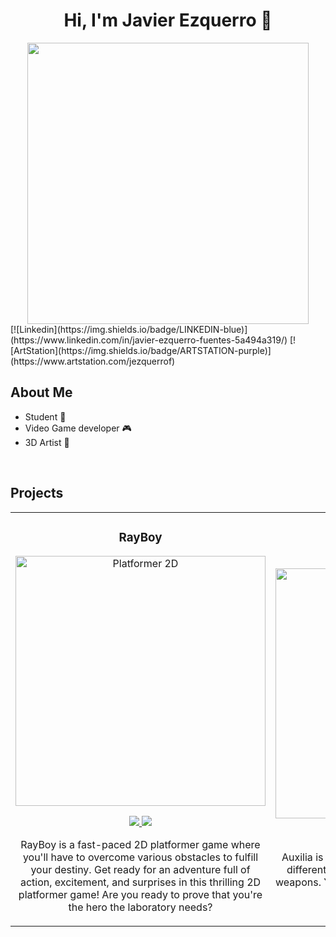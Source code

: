 <div align="center">
<h1 align="center">Hi, I'm Javier Ezquerro</a> 👋</h1>
<img src="https://www.gamingco.com.au/wp-content/uploads/2015/11/gamewarrior-0103-1400x788.jpg" height = "450">
</div>
<div></div>
[![Linkedin](https://img.shields.io/badge/LINKEDIN-blue)](https://www.linkedin.com/in/javier-ezquerro-fuentes-5a494a319/)
[![ArtStation](https://img.shields.io/badge/ARTSTATION-purple)](https://www.artstation.com/jezquerrof)

## About Me

-  Student 🔭
- Video Game developer  🎮 
- 3D Artist  🎨
<br>

## Projects

<table>
  <tr>
    <td width="50%">
      <h3 align="center">RayBoy</h3>
      <div align="center">
        <a href="https://rayboyy.itch.io/rayboy" target="_blank">
          <img src="https://i.imgur.com/O3FzCXo.png" width="400" alt="Platformer 2D">
        </a>
        <p>
          <a href="https://rayboyy.itch.io/rayboy">
            <img src="https://img.shields.io/badge/ITCH.IO-white?style=for-the-badge&Color=black">
          </a>
          <a href="https://www.youtube.com/@RayBoyGame">
            <img src="https://img.shields.io/badge/YOUTUBE-red?style=for-the-badge&Color=black">
          </a>
        </p>
        <p>
          RayBoy is a fast-paced 2D platformer game where you'll have to overcome various obstacles to fulfill your destiny. 
          Get ready for an adventure full of action, excitement, and surprises in this thrilling 2D platformer game! Are you ready to prove that you're the hero the laboratory needs?
        </p>
      </div>
    </td>
    <td width="50%">
      <h3 align="center">Auxilia</h3>
      <div align="center">
        <a href="https://github.com/JEzquerroF/Auxilia" target="_blank">
          <img src="https://i.imgur.com/zGbRq9l.png" width="400" alt="Auxilia">
        </a>
        <p>
          <a href="https://github.com/JEzquerroF/Auxilia" target="_blank">
            <img src="https://img.shields.io/badge/GITHUB-white?style=for-the-badge&logo=github&logoColor=black">
          </a>
          <a href="https://www.youtube.com/watch?v=HuN3VcajHgo&t=3s" target="_blank">
            <img src="https://img.shields.io/badge/YOUTUBE-red?style=for-the-badge&Color=black">
          </a>
        </p>
        <p>
          Auxilia is a Simple 2D action game, you will fight in differents dungeon beating enemies with a lot of weapons.  You will solve some puzzles to continue on the game. 
        </p>
      </div>
    </td>
  </tr>
</table>





<!--
**JEzquerroF/JEzquerroF** is a ✨ _special_ ✨ repository because its `README.md` (this file) appears on your GitHub profile.

Here are some ideas to get you started:

- 🔭 I’m currently working on ...
- 🌱 I’m currently learning ...
- 👯 I’m looking to collaborate on ...
- 🤔 I’m looking for help with ...
- 💬 Ask me about ...
- 📫 How to reach me: ...
- 😄 Pronouns: ...
- ⚡ Fun fact: ...
-->
